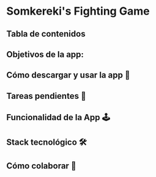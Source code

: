 # Somkereki's Fighting Game

## Tabla de contenidos


## Objetivos de la app:

## Cómo descargar y usar la app 🥷

## Tareas pendientes 🧙

## Funcionalidad de la App 🕹

## Stack tecnológico 🛠

## Cómo colaborar 🤝